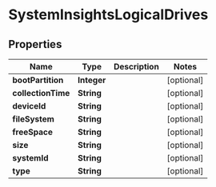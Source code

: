 

# SystemInsightsLogicalDrives


## Properties

| Name | Type | Description | Notes |
|------------ | ------------- | ------------- | -------------|
|**bootPartition** | **Integer** |  |  [optional] |
|**collectionTime** | **String** |  |  [optional] |
|**deviceId** | **String** |  |  [optional] |
|**fileSystem** | **String** |  |  [optional] |
|**freeSpace** | **String** |  |  [optional] |
|**size** | **String** |  |  [optional] |
|**systemId** | **String** |  |  [optional] |
|**type** | **String** |  |  [optional] |



